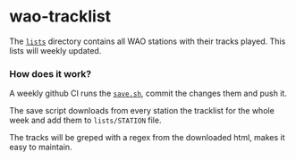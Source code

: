 # wao-tracklist

The [`lists`](list) directory contains all WAO stations with their tracks played. This lists will weekly updated.

### How does it work?

A weekly github CI runs the [`save.sh`](save.sh), commit the changes them and push it.

The save script downloads from every station the tracklist for the whole week and add them to `lists/STATION` file.

The tracks will be greped with a regex from the downloaded html, makes it easy to maintain.
